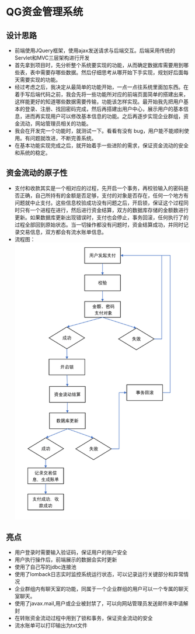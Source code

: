 # QG资金管理系统
## 设计思路
* 前端使用JQuery框架，使用ajax发送请求与后端交互。后端采用传统的Servlet和MVC三层架构进行开发
* 首先拿到项目时，先分析整个系统要实现的功能，从而确定数据库需要用到哪些表，表中需要存哪些数据。然后仔细思考从哪开始下手实现，规划好后面每天需要实现的功能。
* 经过考虑之后，我决定从最简单的功能开始，一点一点往系统里面加东西。在着手写后端代码之前，我会先将一些功能所对应的前端页面简单的搭建出来，这样能更好的知道哪些数据需要传输，功能该怎样实现。最开始我先把用户基本的登录、注册、找回密码完成，然后再搭建出用户中心，展示用户的基本信息，进而再实现用户可以修改基本信息的功能。之后再逐步实现企业群组，资金流动，网站管理员相关的功能。
* 我会在开发完一个功能时，就测试一下。看看有没有 bug，用户能不能顺利使用。有问题就改进，不断完善系统。
* 在基本功能实现完成之后，就开始着手一些进阶的需求，保证资金流动的安全和系统的稳定。
## 资金流动的原子性
* 支付和收款其实是一个相对应的过程，先开启一个事务，再校验输入的密码是否正确，自己所持有的金额是否足够，支付的对象是否存在，任何一个地方有问题就中止支付。这些信息校验成功没有问题之后，开启锁，保证这个过程同时只有一个进程在进行，然后进行资金结算，双方的数据库存储的金额数进行更新。如果数据库更新出现错误时，支付也会停止，事务回滚，任何执行了的过程全部回到原始状态。当一切操作都没有问题时，资金结算成功，并同时记录交易信息，双方都会有流水账单信息。
* 流程图：
![](./资金流动.png)

## 亮点
* 用户登录时需要输入验证码，保证用户的账户安全
* 用户执行操作后，前端展示的数据会实时更新
* 使用了自己写的jdbc连接池
* 使用了lomback日志实时监控系统运行状态，可以记录运行关键部分和异常情况
* 企业群组内有聊天室的功能，同属于一个企业群组的用户可以一个专属的聊天室聊天。
* 使用了javax.mail,用户或企业被封禁了，可以向网站管理员发送邮件来申请解封
* 在转账资金流动过程中用到了锁和事务，保证资金流动的安全
* 流水账单可以打印输出为txt文件
